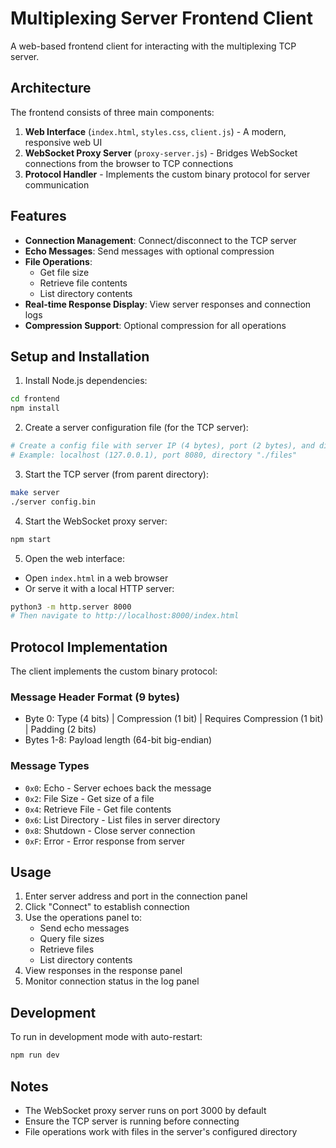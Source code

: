 # Multiplexing Server Frontend Client

A web-based frontend client for interacting with the multiplexing TCP server.

## Architecture

The frontend consists of three main components:

1. **Web Interface** (`index.html`, `styles.css`, `client.js`) - A modern, responsive web UI
2. **WebSocket Proxy Server** (`proxy-server.js`) - Bridges WebSocket connections from the browser to TCP connections
3. **Protocol Handler** - Implements the custom binary protocol for server communication

## Features

- **Connection Management**: Connect/disconnect to the TCP server
- **Echo Messages**: Send messages with optional compression
- **File Operations**: 
  - Get file size
  - Retrieve file contents
  - List directory contents
- **Real-time Response Display**: View server responses and connection logs
- **Compression Support**: Optional compression for all operations

## Setup and Installation

1. Install Node.js dependencies:
```bash
cd frontend
npm install
```

2. Create a server configuration file (for the TCP server):
```bash
# Create a config file with server IP (4 bytes), port (2 bytes), and directory path
# Example: localhost (127.0.0.1), port 8080, directory "./files"
```

3. Start the TCP server (from parent directory):
```bash
make server
./server config.bin
```

4. Start the WebSocket proxy server:
```bash
npm start
```

5. Open the web interface:
- Open `index.html` in a web browser
- Or serve it with a local HTTP server:
```bash
python3 -m http.server 8000
# Then navigate to http://localhost:8000/index.html
```

## Protocol Implementation

The client implements the custom binary protocol:

### Message Header Format (9 bytes)
- Byte 0: Type (4 bits) | Compression (1 bit) | Requires Compression (1 bit) | Padding (2 bits)
- Bytes 1-8: Payload length (64-bit big-endian)

### Message Types
- `0x0`: Echo - Server echoes back the message
- `0x2`: File Size - Get size of a file
- `0x4`: Retrieve File - Get file contents
- `0x6`: List Directory - List files in server directory
- `0x8`: Shutdown - Close server connection
- `0xF`: Error - Error response from server

## Usage

1. Enter server address and port in the connection panel
2. Click "Connect" to establish connection
3. Use the operations panel to:
   - Send echo messages
   - Query file sizes
   - Retrieve files
   - List directory contents
4. View responses in the response panel
5. Monitor connection status in the log panel

## Development

To run in development mode with auto-restart:
```bash
npm run dev
```

## Notes

- The WebSocket proxy server runs on port 3000 by default
- Ensure the TCP server is running before connecting
- File operations work with files in the server's configured directory